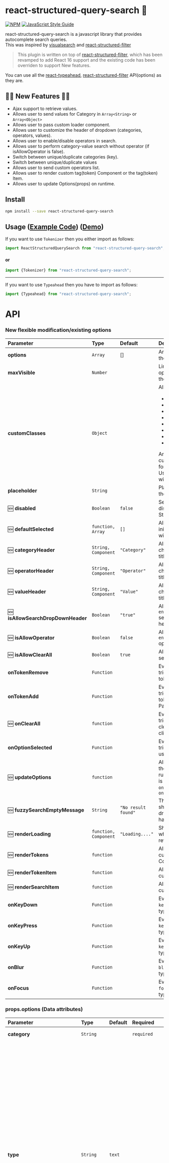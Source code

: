 # react-structured-query-search 🎉

[![NPM](https://img.shields.io/npm/v/react-structured-query-search.svg)](https://www.npmjs.com/package/react-structured-query-search) [![JavaScript Style Guide](https://img.shields.io/badge/code_style-standard-brightgreen.svg)](https://standardjs.com)

react-structured-query-search is a javascript library that provides autocomplete search queries.  
This was inspired by [visualsearch](http://documentcloud.github.io/visualsearch) and
[react-structured-filter](https://github.com/SummitRoute/react-structured-filter)

>This plugin is written on top of [react-structured-filter](https://github.com/SummitRoute/react-structured-filter), which has been revamped to add React 16 support and the existing code has been overriden to support New features.

You can use all the [react-typeahead](https://github.com/fmoo/react-typeahead), [react-structured-filter](https://github.com/SummitRoute/react-structured-filter)  API(options) as they are.

## 🎉🎊 New Features 🎊🎉

* Ajax support to retrieve values.
* Allows user to send values for Category in `Array<String>` or `Array<Object>`
* Allows user to pass custom loader component.
* Allows user to customize the header of dropdown (categories, operators, values).
* Allows user to enable/disable operators in search.
* Allows user to perform category-value search without operator (if isAllowOperator is false).
* Switch between unique/duplicate categories (key).
* Switch between unique/duplicate values
* Allows user to send custom operators list.
* Allows user to render custom tag(token) Component or the tag(token) Item.
* Allows user to update Options(props) on runtime.



## Install

```bash
npm install --save react-structured-query-search
```

## Usage ([Example Code](https://github.com/kevalbhatt/react-structured-query-search/blob/master/example/src/App.js)) ([Demo](https://kevalbhatt.github.io/react-structured-query-search/))

If you want to use `Tokenizer` then you either import as follows:

```jsx
import ReactStructuredQuerySearch from "react-structured-query-search";
```
#### or

```jsx
import {Tokenizer} from "react-structured-query-search";
```
---

If you want to use `Typeahead` then you have to import as follows:

```jsx
import {Typeahead} from "react-structured-query-search";
```

# API

### New flexible modification/existing options


| Parameter | Type | Default | Description |
| :---------|:---- |:--------|:----------- | 
| **options** | `Array` | [] | An array supplied to the filter function.|
| **maxVisible** | `Number`||Limit the number of options rendered in the results list.|
| **customClasses** | `Object`||Allowed Keys: <ul><li>`input`</li><li>`results`</li><li>`listItem`</li><li>`listAnchor`</li><li>`hover`</li><li>`typeahead`</li><li>`resultsTruncated`</li><li>`token`</li></ul><div>An object containing custom class names for child elements. Useful for integrating with 3rd party UI kits.</div>|
| **placeholder** | `String` || Placeholder text for the typeahead input.|
| :new: **disabled** | `Boolean`| `false` | Set to `true` for disabling the StructureQuerySearch |
| :new: **defaultSelected**| `function, Array` | `[]` | Allows user to initialize the search with selected values |
| :new: **categoryHeader** | `String, Component` | `"Category"` | Allows user the change the header title of `Category` |
| :new: **operatorHeader** | `String, Component` | `"Operator"` | Allows user the change the header title of `Operator` |
| :new: **valueHeader** | `String, Component` | `"Value"` | Allows user the change the header title of `Value` |
| :new: **isAllowSearchDropDownHeader** | `Boolean` | `"true"` | Allows user to `enable/disable` search drop-down header  |
| :new: **isAllowOperator** | `Boolean` | `false` | Allows user to `enable/disable` operators in search |
| :new: **isAllowClearAll**| `Boolean` | `true` | Allows user to clear all selected data |
| **onTokenRemove**| `Function`||Event handler triggered whenever a token is removed.|
| **onTokenAdd** |`Function`||Event handler triggered whenever a token is added.<div>Params: `(addedToken)`</div>|
| :new: **onClearAll** | `function`||Event handler triggered whenever clear all button clicked |
| **onOptionSelected** |`Function`||Event handler triggered whenever a user picks an option.|
| :new: **updateOptions** | `function` || Allows user to update the Options(props) at runtime, this function is called before `onTokenRemove` and `onTokenAdd` |
| :new: **fuzzySearchEmptyMessage** | `String` | `"No result found"` | This message is shown when dropdown doesn't have search value |
| :new: **renderLoading** | `function, Component` | `"Loading...."` | Show custom loader when values are retrieved using Ajax |
| :new: **renderTokens** | `function` || Allows user to render custome Token Component|
| :new: **renderTokenItem** | `function` || Allows user to render custome Token Item |
| :new: **renderSearchItem** | `function` || Allows user to render custome value |
| **onKeyDown** | `Function`||Event handler for the `keyDown` event on the typeahead input.|
| **onKeyPress** | `Function`||Event handler for the `keyPress` event on the typeahead input.|
| **onKeyUp** | `Function`||Event handler for the `keyUp` event on the typeahead input.|
| **onBlur** | `Function`||Event handler for the `blur` event on the typeahead input.|
| **onFocus** | `Function`||Event handler for the `focus` event on the typeahead input.|

### props.options (Data attributes)

| Parameter | Type | Default | Required | Description|
|:---------|:---- |:---- |:--------|:----------- | 
| **category** | `String` ||`required` | Name of the first thing the user types.|
| **type** | `String` |`text`||This can be one of the following:<ul><li><b>text</b>: Arbitrary text for the value. No autocomplete options.<ul><li>Operator choices will be: "==", "!=", "contains", "!contains".</li></ul> </li><li><b>textoptions</b>: You must additionally pass an <tt>options</tt> value</tt>. <ul><li>Operator choices will be: "==", "!=".</li></ul></li><li><b>number</b>: Arbitrary text for the value. No autocomplete options.<ul><li>Operator choices will be: "==", "!=", "&lt;", "&lt;=", "&gt;", "&gt;=".</li></ul> </li><li><b>date</b>: Shows a calendar and the input must be of the form "YYYY-MM-DD".<ul><li>Operator choices will be: "==", "!=", "&lt;", "&lt;=", "&gt;", "&gt;=".</li></ul></li></ul>|
| :new: **operator** | `Array, function` | | required, if  `isAllowOperator` prop is set to `true`| If this attribute is added then it would ignore the type check as described in `type` parameter and it would accept what you have passed|
| **options** | `Array, function, Promise` | |`required, if type="textoptions"` | Get the value according to selected category |
| :new: **isAllowCustomValue** | `Boolean` |`false`|| <div> When this parameter is set to `true`, it allows you to send multiple custom values for `type=textoptions`</div> |
| :new: **isAllowDuplicateCategories** | `Boolean` | `true` || Switch between `unique/duplicate` categories (key) |
| :new: **isAllowDuplicateOptions** | `Boolean` | `false` ||Switch between `unique/duplicate` values |
| :new: **fuzzySearchKeyAttribute** | `String` |`name`|| If Category (options)values are `Array<Object>` then By default fuzzy search look for `name` attribute inside options(values) but you can change that attribut lookup key using `fuzzySearchKeyAttribute`|

## How to Contribute

### Setting Up

 Please run `npm install` in the root and example folders. then do the following:

* Go to root folder and run `npm start` after this 
* Go to example folder and run `npm run link` (only for first time)
* Go to example folder and run `npm start` it would run the plugin from link which we have created.

Now, anytime you make a change to your library in src/ or to the example app's example/src `create-react-app` will live-reload your local dev server so you can iterate on your component in real-time.

## License

MIT © [kevalbhatt](https://github.com/kevalbhatt)
